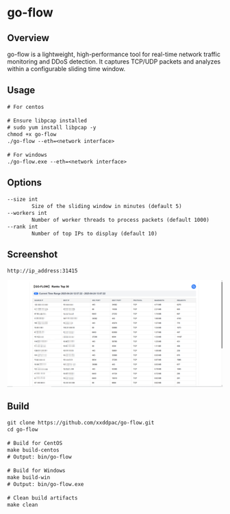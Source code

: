 # go-flow

## Overview

go-flow is a lightweight, high-performance tool for real-time network traffic monitoring and DDoS detection. It captures TCP/UDP packets and analyzes within a configurable sliding time window.

## Usage

```
# For centos

# Ensure libpcap installed
# sudo yum install libpcap -y
chmod +x go-flow
./go-flow --eth=<network interface>

# For windows
./go-flow.exe --eth=<network interface>
```

## Options
```
--size int
        Size of the sliding window in minutes (default 5)
--workers int
        Number of worker threads to process packets (default 1000)
--rank int
        Number of top IPs to display (default 10)
```

## Screenshot
```
http://ip_address:31415
```
<img src="gf.png" alt="">

## Build

```
git clone https://github.com/xxddpac/go-flow.git
cd go-flow

# Build for CentOS
make build-centos
# Output: bin/go-flow

# Build for Windows
make build-win
# Output: bin/go-flow.exe

# Clean build artifacts
make clean
```